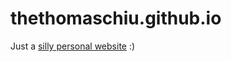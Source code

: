 # thethomaschiu.github.io

Just a [silly personal website] :)

[silly personal website]: thethomaschiu.github.io
